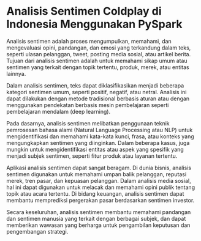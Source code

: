 # Analisis Sentimen Coldplay di Indonesia Menggunakan PySpark

Analisis sentimen adalah proses mengumpulkan, memahami, dan mengevaluasi opini, pandangan, dan emosi yang terkandung dalam teks, seperti ulasan pelanggan, tweet, posting media sosial, atau artikel berita. Tujuan dari analisis sentimen adalah untuk memahami sikap umum atau sentimen yang terkait dengan topik tertentu, produk, merek, atau entitas lainnya.

Dalam analisis sentimen, teks dapat diklasifikasikan menjadi beberapa kategori sentimen umum, seperti positif, negatif, atau netral. Analisis ini dapat dilakukan dengan metode tradisional berbasis aturan atau dengan menggunakan pendekatan berbasis mesin pembelajaran seperti pembelajaran mendalam (deep learning).

Pada dasarnya, analisis sentimen melibatkan penggunaan teknik pemrosesan bahasa alami (Natural Language Processing atau NLP) untuk mengidentifikasi dan memahami kata-kata kunci, frasa, atau konteks yang mengungkapkan sentimen yang diinginkan. Dalam beberapa kasus, juga mungkin untuk mengidentifikasi entitas atau aspek yang spesifik yang menjadi subjek sentimen, seperti fitur produk atau layanan tertentu.

Aplikasi analisis sentimen dapat sangat beragam. Di dunia bisnis, analisis sentimen digunakan untuk memahami umpan balik pelanggan, reputasi merek, tren pasar, dan kepuasan pelanggan. Dalam analisis media sosial, hal ini dapat digunakan untuk melacak dan memahami opini publik tentang topik atau acara tertentu. Di bidang keuangan, analisis sentimen dapat membantu memprediksi pergerakan pasar berdasarkan sentimen investor.

Secara keseluruhan, analisis sentimen membantu memahami pandangan dan sentimen manusia yang terkait dengan berbagai subjek, dan dapat memberikan wawasan yang berharga untuk pengambilan keputusan dan pengembangan strategi.
